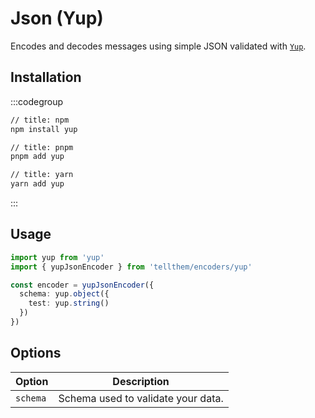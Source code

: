 # Json (Yup)

Encodes and decodes messages using simple JSON validated with [`Yup`](https://github.com/jquense/yup).

## Installation

:::codegroup
```sh
// title: npm
npm install yup
```

```sh
// title: pnpm
pnpm add yup
```

```sh
// title: yarn
yarn add yup
```
:::

## Usage

```ts
import yup from 'yup'
import { yupJsonEncoder } from 'tellthem/encoders/yup'

const encoder = yupJsonEncoder({
  schema: yup.object({
    test: yup.string()
  })
})
```

## Options


| Option   | Description                        |
|----------|------------------------------------|
| `schema` | Schema used to validate your data. |
